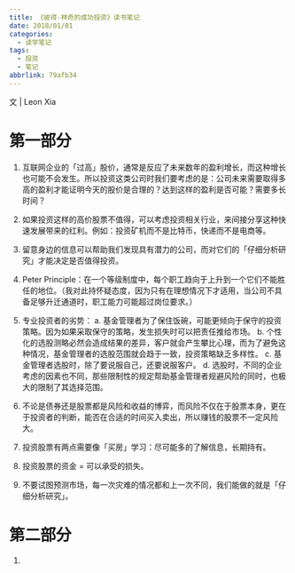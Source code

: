 ```yaml
---
title: 《彼得·林奇的成功投资》读书笔记
date: 2018/01/01
categories:
  - 读学笔记
tags:
  - 投资
  - 笔记
abbrlink: 79afb34
---
```


文 | Leon Xia

# 第一部分

1. 互联网企业的「过高」股价，通常是反应了未来数年的盈利增长，而这种增长也可能不会发生。所以投资这类公司时我们要考虑的是：公司未来需要取得多高的盈利才能证明今天的股价是合理的？达到这样的盈利是否可能？需要多长时间？

2. 如果投资这样的高价股票不值得，可以考虑投资相关行业，来间接分享这种快速发展带来的红利。例如：投资矿机而不是比特币，快递而不是电商等。

3. 留意身边的信息可以帮助我们发现具有潜力的公司，而对它们的「仔细分析研究」才能决定是否值得投资。

4. Peter Principle：在一个等级制度中，每个职工趋向于上升到一个它们不能胜任的地位。（我对此持怀疑态度，因为只有在理想情况下才适用，当公司不具备足够升迁通道时，职工能力可能超过岗位要求。）

5. 专业投资者的劣势：
a. 基金管理者为了保住饭碗，可能更倾向于保守的投资策略。因为如果采取保守的策略，发生损失时可以把责任推给市场。
b. 个性化的选股测略必然会造成结果的差异，客户就会产生攀比心理，而为了避免这种情况，基金管理者的选股范围就会趋于一致，投资策略缺乏多样性。
c.  基金管理者选股时，除了要说服自己，还要说服客户。
d. 选股时，不同的企业考虑的因素也不同，那些限制性的规定帮助基金管理者规避风险的同时，也极大的限制了其选择范围。

6. 不论是债券还是股票都是风险和收益的博弈，而风险不仅在于股票本身，更在于投资者的判断，能否在合适的时间买入卖出，所以赚钱的股票不一定风险大。

7. 投资股票有两点需要像「买房」学习：尽可能多的了解信息，长期持有。

8. 投资股票的资金 = 可以承受的损失。

9. 不要试图预测市场，每一次灾难的情况都和上一次不同，我们能做的就是「仔细分析研究」。


# 第二部分

1.